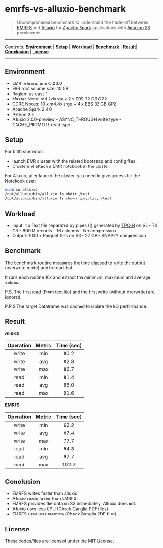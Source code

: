 # emrfs-vs-alluxio-benchmark

> Uncompromised benchmark to understand the trade-off between [EMRFS](https://docs.aws.amazon.com/emr/latest/ManagementGuide/emr-fs.html) and [Alluxio](https://www.alluxio.io/) for [Apache Spark](https://spark.apache.org/) applications with [Amazon S3](https://aws.amazon.com/s3/) persistence.

---

*Contents:* **[Environment](#Environment)** | **[Setup](#Setup)** | **[Workload](#Workload)** | **[Benchmark](#Benchmark)** | **[Result](#Result)**| **[Conclusion](#Conclusion)** | **[License](#License)**

---

## Environment

* EMR release: emr-5.23.0
* EBR root volume size: 10 GB
* Region: us-east-1
* Master Node: m4.2xlarge + 2 x EBS 32 GB GP2
* CORE Nodes: 10 x m4.4xlarge + 4 x EBS 32 GB GP2
* Apache Spark 2.4.0
* Python 3.6
* Alluxio 2.0.0-preview - ASYNC_THROUGH write type - CACHE_PROMOTE read type

## Setup

For both scenarios:
 - launch EMR cluster with the related bootstrap and config files.
 - Create and attach a EMR notebook in the cluster

For Alluxio, after launch the cluster, you need to give access for the Notebook user:

```sh
sudo su alluxio
/opt/alluxio/bin/alluxio fs mkdir /test
/opt/alluxio/bin/alluxio fs chown livy:livy /test
```

## Workload

* Input: 1 x Text file separated by pipes (|) generated by [TPC-H](http://www.tpc.org/tpch/) on S3 - 74 GB - 600 M records - 16 columns - No compression
* Output: 1000 x Parquet files on S3 - 27 GB - SNAPPY compression

## Benchmark

The benchmark routine measures the time elapsed to write the output (overwrite mode) and to read that.

It runs each routine 10x and extract tha minimum, maximum and average values.

P.S. The first read (From text file) and the first write (without overwrite) are ignored.

P.P.S The target Dataframe was cached to isolate the I/O performance. 

## Result

**Alluxio**

| Operation | Metric | Time (sec) |
|:---------:|:------:|:----------:|
|   write   |   min  |    80.2    |
|   write   |   avg  |    82.8    |
|   write   |   max  |    86.7    |
|    read   |   min  |    81.4    |
|    read   |   avg  |    86.0    |
|    read   |   max  |    91.6    |

**EMRFS**

| Operation | Metric | Time (sec) |
|:---------:|:------:|:----------:|
|   write   |   min  |    62.2    |
|   write   |   avg  |    67.4    |
|   write   |   max  |    77.7    |
|    read   |   min  |    94.3    |
|    read   |   avg  |    97.7    |
|    read   |   max  |    102.7   |

## Conclusion

* EMRFS writes faster than Alluxio
* Alluxio reads faster than EMRFS
* EMRFS provides the data on S3 immediately, Alluxio does not.
* Alluxio uses less CPU (Check Ganglia PDF files)
* EMRFS uses less memory (Check Ganglia PDF files)

## License

These codes/files are licensed under the MIT License. 
